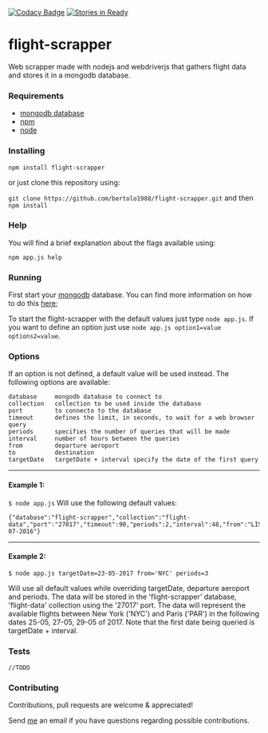 [![Codacy Badge](https://api.codacy.com/project/badge/Grade/a3b112d983624adea191ba81a9713ba1)](https://www.codacy.com/app/tiagobertolo/flight-scrapper?utm_source=github.com&amp;utm_medium=referral&amp;utm_content=bertolo1988/flight-scrapper&amp;utm_campaign=Badge_Grade)
[![Stories in Ready](https://badge.waffle.io/bertolo1988/flight-scrapper.png?label=ready&title=Ready)](https://waffle.io/bertolo1988/flight-scrapper)

# flight-scrapper

Web scrapper made with nodejs and webdriverjs that gathers flight data and stores it in a mongodb database.

### Requirements

 -  [mongodb database](https://www.mongodb.com/)
 - [npm](http://npmjs.org)
 - [node](http://nodejs.org/)

### Installing

`npm install flight-scrapper`

or just clone this repository using:

`git clone https://github.com/bertolo1988/flight-scrapper.git` 
and then `npm install`

### Help

You will find a brief explanation about the flags available using:

`npm app.js help`

### Running

First start your [mongodb](https://www.mongodb.com/) database. You can find more information on how to do this [here](https://docs.mongodb.com/);

To start the flight-scrapper with the default values just type `node app.js`.
If you want to define an option just use `node app.js option1=value options2=value`.

### Options

If an option is not defined, a default value will be used instead.
The following options are available:

	database     mongodb database to connect to
	collection   collection to be used inside the database
	port         to connecto to the database
	timeout      defines the limit, in seconds, to wait for a web browser query
	periods      specifies the number of queries that will be made
	interval     number of hours between the queries
	from         departure aeroport
	to           destination
	targetDate   targetDate + interval specify the date of the first query

---
#### Example 1:
`$ node app.js`
Will use the following default values:
	
	{"database":"flight-scrapper","collection":"flight-data","port":"27017","timeout":90,"periods":2,"interval":48,"from":"LIS","to":"PAR","targetDate":"08-07-2016"}

---
#### Example 2:
`$ node app.js targetDate=23-05-2017 from='NYC' periods=3`

Will use all default values while overriding targetDate, departure aeroport and periods. 
The data will be stored in the 'flight-scrapper' database, 'flight-data' collection using the '27017' port. The data will represent the available flights between New York ('NYC') and Paris ('PAR') in the following dates 25-05, 27-05, 29-05 of 2017. Note that the first date being queried is targetDate + interval.

### Tests

	//TODO

### Contributing

Contributions, pull requests are welcome & appreciated!

Send [me](https://github.com/bertolo1988/) an email if you have questions regarding possible contributions.
